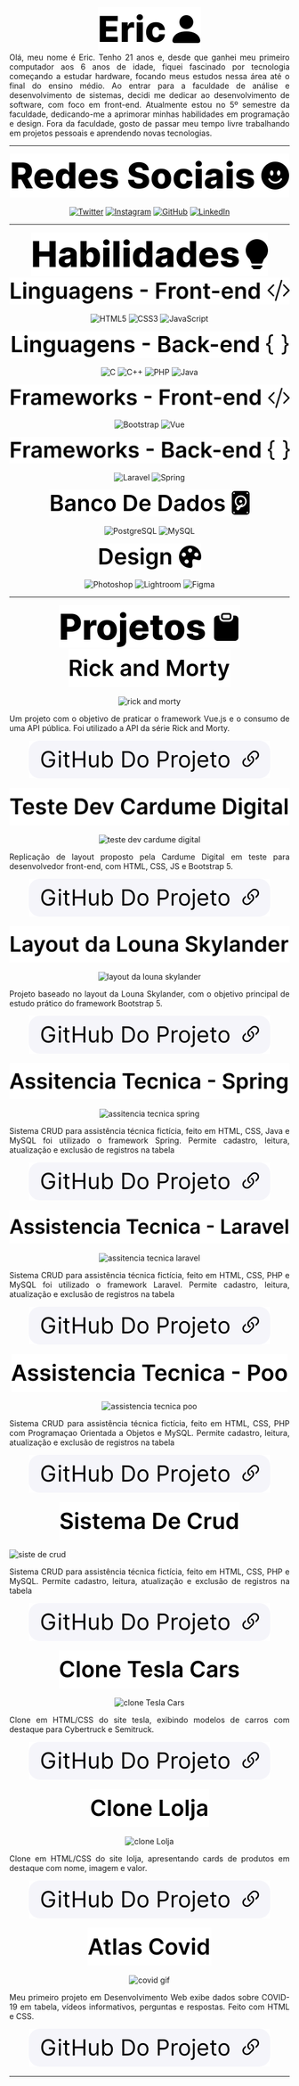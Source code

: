 <div align="center">

<!-- <img src="img/EricTitle.svg"> -->

<picture>
  <source media="(prefers-color-scheme: dark)" srcset="img/colorSchemeDark/mainTitles/Name.svg">
  <source media="(prefers-color-scheme: light)" srcset="img/colorSchemeLight/mainTitles/Name.svg">
    <img src="img/colorSchemeLight/mainTitles/Name.svg">
</picture>


<div align="justify">
Olá, meu nome é Eric. Tenho 21 anos e, desde que ganhei meu primeiro computador aos 6 anos de idade, fiquei fascinado por tecnologia começando a estudar hardware, focando meus estudos nessa área até o final do ensino médio. Ao entrar para a faculdade de análise e desenvolvimento de sistemas, decidi me dedicar ao desenvolvimento de software, com foco em front-end. Atualmente estou no 5º semestre da faculdade, dedicando-me a aprimorar minhas habilidades em programação e design. Fora da faculdade, gosto de passar meu tempo livre trabalhando em projetos pessoais e aprendendo novas tecnologias.
</div>
<hr>

<!-- social midia -->
<picture>
  <source media="(prefers-color-scheme: dark)" srcset="img/colorSchemeDark/mainTitles/SocialMidia.svg">
  <source media="(prefers-color-scheme: light)" srcset="img/colorSchemeLight/mainTitles/SocialMidia.svg">
    <img src="img/colorSchemeLight/mainTitles/SocialMidia.svg">
</picture>

[![Twitter](https://img.shields.io/badge/Twitter-1DA1F2?style=for-the-badge&logo=twitter&logoColor=white)](https://twitter.com/eric_rq) [![Instagram](https://img.shields.io/badge/Instagram-E4405F?style=for-the-badge&logo=instagram&logoColor=white)](https://www.instagram.com/eric_rq/) [![GitHub](https://img.shields.io/badge/GitHub-100000?style=for-the-badge&logo=github&logoColor=white)](https://github.com/ericrq) [![LinkedIn](https://img.shields.io/badge/LinkedIn-0077B5?style=for-the-badge&logo=linkedin&logoColor=white)](https://www.linkedin.com/in/ericbaldissera/)

<hr>
<!-- skills -->
<picture>
  <source media="(prefers-color-scheme: dark)" srcset="img/colorSchemeDark/mainTitles/Skills.svg">
  <source media="(prefers-color-scheme: light)" srcset="img/colorSchemeLight/mainTitles/Skills.svg">
    <img src="img/colorSchemeLight/mainTitles/Skills.svg">
</picture>

<br>
<picture>
  <source media="(prefers-color-scheme: dark)" srcset="img/colorSchemeDark/subTitles/ling-front.svg">
  <source media="(prefers-color-scheme: light)" srcset="img/colorSchemeLight/subTitles/ling-front.svg">
    <img src="img/colorSchemeLight/subTitles/ling-front.svg">
</picture>

![HTML5](https://img.shields.io/badge/HTML5-E34F26?style=for-the-badge&logo=html5&logoColor=white) ![CSS3](https://img.shields.io/badge/CSS3-1572B6?style=for-the-badge&logo=css3&logoColor=white) ![JavaScript](https://img.shields.io/badge/JavaScript-F7DF1E?style=for-the-badge&logo=javascript&logoColor=black)

<picture>
  <source media="(prefers-color-scheme: dark)" srcset="img/colorSchemeDark/subTitles/ling-back.svg">
  <source media="(prefers-color-scheme: light)" srcset="img/colorSchemeLight/subTitles/ling-back.svg">
    <img src="img/colorSchemeLight/subTitles/ling-back.svg">
</picture>

![C](https://img.shields.io/badge/C-A8B9CC?style=for-the-badge&logo=c&logoColor=black) ![C++](https://img.shields.io/badge/C++-00599C?style=for-the-badge&logo=c%2B%2B&logoColor=white) ![PHP](https://img.shields.io/badge/PHP-777BB4?style=for-the-badge&logo=php&logoColor=white) ![Java](https://img.shields.io/badge/Java-ED8B00?style=for-the-badge&logo=java&logoColor=white)

<picture>
  <source media="(prefers-color-scheme: dark)" srcset="img/colorSchemeDark/subTitles/frameworks-front.svg">
  <source media="(prefers-color-scheme: light)" srcset="img/colorSchemeLight/subTitles/frameworks-front.svg">
    <img src="img/colorSchemeLight/subTitles/frameworks-front.svg">
</picture>

![Bootstrap](https://img.shields.io/badge/Bootstrap-563D7C?style=for-the-badge&logo=bootstrap&logoColor=white) ![Vue](https://img.shields.io/badge/Vue.js-4FC08D?style=for-the-badge&logo=vue.js&logoColor=white)

<picture>
  <source media="(prefers-color-scheme: dark)" srcset="img/colorSchemeDark/subTitles/frameworks-back.svg">
  <source media="(prefers-color-scheme: light)" srcset="img/colorSchemeLight/subTitles/frameworks-back.svg">
    <img src="img/colorSchemeLight/subTitles/frameworks-back.svg">
</picture>

![Laravel](https://img.shields.io/badge/Laravel-FF2D20?style=for-the-badge&logo=laravel&logoColor=white) ![Spring](https://img.shields.io/badge/Spring-6DB33F?style=for-the-badge&logo=spring&logoColor=white)

<picture>
  <source media="(prefers-color-scheme: dark)" srcset="img/colorSchemeDark/subTitles/bd.svg">
  <source media="(prefers-color-scheme: light)" srcset="img/colorSchemeLight/subTitles/bd.svg">
    <img src="img/colorSchemeLight/subTitles/bd.svg">
</picture>

![PostgreSQL](https://img.shields.io/badge/PostgreSQL-316192?style=for-the-badge&logo=postgresql&logoColor=white) ![MySQL](https://img.shields.io/badge/MySQL-00000F?style=for-the-badge&logo=mysql&logoColor=white)

<picture>
  <source media="(prefers-color-scheme: dark)" srcset="img/colorSchemeDark/subTitles/design.svg">
  <source media="(prefers-color-scheme: light)" srcset="img/colorSchemeLight/subTitles/design.svg">
    <img src="img/colorSchemeLight/subTitles/design.svg">
</picture>

![Photoshop](https://img.shields.io/badge/Photoshop-31A8FF?style=for-the-badge&logo=adobe-photoshop&logoColor=white) ![Lightroom](https://img.shields.io/badge/Lightroom-31A8FF?style=for-the-badge&logo=adobe-lightroom&logoColor=white) ![Figma](https://img.shields.io/badge/Figma-F24E1E?style=for-the-badge&logo=figma&logoColor=white)
<hr>

<picture>
  <source media="(prefers-color-scheme: dark)" srcset="img/colorSchemeDark/mainTitles/Project.svg">
  <source media="(prefers-color-scheme: light)" srcset="img/colorSchemeLight/mainTitles/Project.svg">
    <img src="img/colorSchemeLight/Project.svg">
</picture>

<!-- rickandmorty -->
<br>
<picture>
  <source media="(prefers-color-scheme: dark)" srcset="img/colorSchemeDark/projetos/RickandMorty.svg">
  <source media="(prefers-color-scheme: light)" srcset="img/colorSchemeLight/projetos/RickandMorty.svg">
    <img src="img/colorSchemeLight/projetos/RickandMorty.svg">
</picture>

![rick and morty](img/Project/gifsThumbs/rickAndMorty.gif)

<div align="justify">

Um projeto com o objetivo de praticar o framework Vue.js e o consumo de uma API pública. Foi utilizado a API da série Rick and Morty.

</div>
                                 
[![btnProjetoOnline](img/Project/Buttons/ProjetoOnline.svg)](https://github.com/ericrq/RickAndMorty)

<!-- Teste Dev Cardume Digital -->
<picture>
  <source media="(prefers-color-scheme: dark)" srcset="img/colorSchemeDark/projetos/TesteDevCardumeDigital.svg">
  <source media="(prefers-color-scheme: light)" srcset="img/colorSchemeLight/projetos/TesteDevCardumeDigital.svg">
    <img src="img/colorSchemeLight/projetos/TesteDevCardumeDigital.svg">
</picture>

![teste dev cardume digital](img/Project/gifsThumbs/cardume.gif)

<div align="justify">

Replicação de layout proposto pela Cardume Digital em teste para desenvolvedor front-end, com HTML, CSS, JS e Bootstrap 5.

</div>

[![btnProjetoOnline](img/Project/Buttons/ProjetoOnline.svg)](https://github.com/ericrq/TesteDevCardumeDigital)

<!-- Layout da Louna Skylander -->
<picture>
  <source media="(prefers-color-scheme: dark)" srcset="img/colorSchemeDark/projetos/LayoutdaLounaSkylander.svg">
  <source media="(prefers-color-scheme: light)" srcset="img/colorSchemeLight/projetos/LayoutdaLounaSkylander.svg">
    <img src="img/colorSchemeLight/projetos/LayoutdaLounaSkylander.svg">
</picture>

![layout da louna skylander](https://ik.imagekit.io/ericrq/gifsReadmeGithub/LayoutLounaSkylander.gif)

<div align="justify">

Projeto baseado no layout da Louna Skylander, com o objetivo principal de estudo prático do framework Bootstrap 5.

</div>

[![btnProjetoOnline](img/Project/Buttons/ProjetoOnline.svg)](https://github.com/ericrq/LayoutLounaSkylander)

<!-- Assitencia Tecnica - Spring -->
<picture>
  <source media="(prefers-color-scheme: dark)" srcset="img/colorSchemeDark/projetos/AssitenciaTecnicaSpring.svg">
  <source media="(prefers-color-scheme: light)" srcset="img/colorSchemeLight/projetos/AssitenciaTecnicaSpring.svg">
    <img src="img/colorSchemeLight/projetos/AssitenciaTecnicaSpring.svg">
</picture>

![assitencia tecnica spring](https://ik.imagekit.io/ericrq/gifsReadmeGithub/assitencia-tecnica.gif)

<div align="justify">

Sistema CRUD para assistência técnica fictícia, feito em HTML, CSS, Java e MySQL foi utilizado o framework Spring. Permite cadastro, leitura, atualização e exclusão de registros na tabela

</div>

[![btnProjetoOnline](img/Project/Buttons/ProjetoOnline.svg)](https://github.com/ericrq/ProjetoAssitenciaTenicaJavaSpring)

<!-- Assistencia Tecnica - Laravel -->
<picture>
  <source media="(prefers-color-scheme: dark)" srcset="img/colorSchemeDark/projetos/AssistenciaTecnicaLaravel.svg">
  <source media="(prefers-color-scheme: light)" srcset="img/colorSchemeLight/projetos/AssistenciaTecnicaLaravel.svg">
    <img src="img/colorSchemeLight/projetos/AssistenciaTecnicaLaravel.svg">
</picture>

![assitencia tecnica laravel](https://ik.imagekit.io/ericrq/gifsReadmeGithub/assitencia-tecnica.gif)

<div align="justify">

Sistema CRUD para assistência técnica fictícia, feito em HTML, CSS, PHP e MySQL foi utilizado o framework Laravel. Permite cadastro, leitura, atualização e exclusão de registros na tabela

</div>

[![btnProjetoOnline](img/Project/Buttons/ProjetoOnline.svg)](https://github.com/ericrq/ProjetoAssistenciaTecnicaPHPLaravel)

<!-- Assistencia Tecnica - Poo -->
<picture>
  <source media="(prefers-color-scheme: dark)" srcset="img/colorSchemeDark/projetos/AssistenciaTecnicaPoo.svg">
  <source media="(prefers-color-scheme: light)" srcset="img/colorSchemeLight/projetos/AssistenciaTecnicaPoo.svg">
    <img src="img/colorSchemeLight/projetos/AssistenciaTecnicaPoo.svg">
</picture>

![assistencia tecnica poo](https://ik.imagekit.io/ericrq/gifsReadmeGithub/assitencia-tecnica.gif)

<div align="justify">

Sistema CRUD para assistência técnica fictícia, feito em HTML, CSS, PHP com Programaçao Orientada a Objetos e MySQL. Permite cadastro, leitura, atualização e exclusão de registros na tabela

</div>

[![btnProjetoOnline](img/Project/Buttons/ProjetoOnline.svg)](https://github.com/ericrq/ProjetoAssistenciaTecnicaPHP)

<!-- Sistema De Crud -->
<picture>
  <source media="(prefers-color-scheme: dark)" srcset="img/colorSchemeDark/projetos/SistemaDeCrud.svg">
  <source media="(prefers-color-scheme: light)" srcset="img/colorSchemeLight/projetos/SistemaDeCrud.svg">
    <img src="img/colorSchemeLight/projetos/SistemaDeCrud.svg">
</picture>

<div align="justify">

![siste de crud](https://ik.imagekit.io/ericrq/gifsReadmeGithub/crud.gif)

Sistema CRUD para assistência técnica fictícia, feito em HTML, CSS, PHP e MySQL. Permite cadastro, leitura, atualização e exclusão de registros na tabela

</div>

[![btnProjetoOnline](img/Project/Buttons/ProjetoOnline.svg)](https://github.com/ericrq/SistemaDeCrud)

<!-- Clone Tesla Cars -->
<picture>
  <source media="(prefers-color-scheme: dark)" srcset="img/colorSchemeDark/projetos/CloneTeslaCars.svg">
  <source media="(prefers-color-scheme: light)" srcset="img/colorSchemeLight/projetos/CloneTeslaCars.svg">
    <img src="img/colorSchemeLight/projetos/CloneTeslaCars.svg">
</picture>

![clone Tesla Cars](img/Project/gifsThumbs/teslaCars.gif)

<div align="justify">

Clone em HTML/CSS do site tesla, exibindo modelos de carros com destaque para Cybertruck e Semitruck.

</div>

[![btnProjetoOnline](img/Project/Buttons/ProjetoOnline.svg)](https://github.com/ericrq/ProjetoTeslaCars)

<!-- Clone Lolja -->
<picture>
  <source media="(prefers-color-scheme: dark)" srcset="img/colorSchemeDark/projetos/CloneLolja.svg">
  <source media="(prefers-color-scheme: light)" srcset="img/colorSchemeLight/projetos/CloneLolja.svg">
    <img src="img/colorSchemeLight/projetos/CloneLolja.svg">
</picture>

![clone Lolja](https://ik.imagekit.io/ericrq/gifsReadmeGithub/lolJa.gif)

<div align="justify">

Clone em HTML/CSS do site lolja, apresentando cards de produtos em destaque com nome, imagem e valor.

</div>

[![btnProjetoOnline](img/Project/Buttons/ProjetoOnline.svg)](https://github.com/ericrq/ProjetoLolja)

<!-- Atlas Covid -->
<picture>
  <source media="(prefers-color-scheme: dark)" srcset="img/colorSchemeDark/projetos/AtlasCovidMargin.svg">
  <source media="(prefers-color-scheme: light)" srcset="img/colorSchemeLight/projetos/AtlasCovid.svg">
    <img src="img/colorSchemeLight/projetos/AtlasCovid.svg">
</picture>

![covid gif](img/Project/gifsThumbs/covid.gif)

<div align="justify">

Meu primeiro projeto em Desenvolvimento Web exibe dados sobre COVID-19 em tabela, vídeos informativos, perguntas e respostas. Feito com HTML e CSS.

</div>

[![btnProjetoOnline](img/Project/Buttons/ProjetoOnline.svg)](https://github.com/ericrq/AtlasCovid)


<hr>

</div>